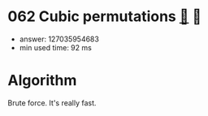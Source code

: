 062 Cubic permutations [:link:](http://projecteuler.net/problem=62)  :thought_balloon:
========================

- answer: 127035954683 
- min used time: 92 ms

Algorithm
=========

Brute force. It's really fast.